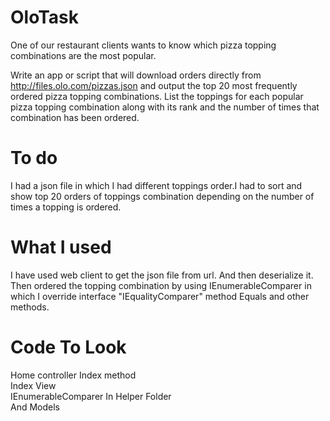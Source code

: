 # OloTask
One of our restaurant clients wants to know which pizza topping combinations are the most popular. 

Write an app or script that will download orders directly from http://files.olo.com/pizzas.json and output the top 20 most frequently ordered pizza topping combinations. List the toppings for each popular pizza topping combination along with its rank and the number of times that combination has been ordered.    

# To do
I had a json file in which I had different toppings order.I had to sort and show top 20 orders of toppings combination depending on the number of times a topping is ordered.

# What I used
I have used web client to get the json file from url. And then deserialize it. Then ordered the topping combination by using IEnumerableComparer in which I override interface "IEqualityComparer" method Equals and other methods.  

# Code To Look
Home controller Index method    
Index View     
IEnumerableComparer In Helper Folder     
And Models    
